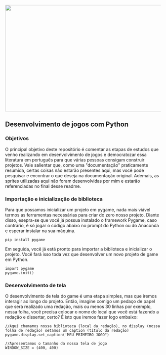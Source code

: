 <p align="center">
  <img width="612" height="344" src="https://media.istockphoto.com/photos/in-the-evening-creative-young-video-game-developer-works-on-a-desktop-picture-id1269257082?k=20&m=1269257082&s=612x612&w=0&h=Mye_TRDhGAPGFUOJzUngulazxi-pI_8DwRT3c_kosA4=">
</p>

## Desenvolvimento de jogos com Python

### Objetivos
O principal objetivo deste repositório é comentar as etapas de estudos que venho realizando em desenvolvimento de jogos e democratozar essa literatura em português para que várias pessoas consigam construir projetos. Vale salientar que, como uma "documentação" praticamente resumida, certas coisas não estarão presentes aqui, mas você pode pesquisar e encontrar o que deseja na documentação original. Ademais, as sprites utilizadas aqui não foram desenvolvidas por mim e estarão referenciadas no final desse readme.

### Importação e inicialização de biblioteca
Para que possamos inicializar um projeto em pygame, nada mais viável termos as ferramentas necessárias para criar do zero nosso projeto. Diante disso, esepra-se que você já possua instalado o framework Pygame, caso contrário, é só jogar o código abaixo no prompt do Python ou do Anaconda e esperar instalar na sua máquina.

```
pip install pygame
```
Em seguida, você já está pronto para importar a biblioteca e inicializar o projeto. Você fará isso toda vez que desenvolver um novo projeto de game em Python.
```
import pygame
pygame.init()
```
### Desenvolvimento de tela
O desenvolvimento de tela do game é uma etapa simples, mas que iremos interagir ao longo do projeto. Então, imagine comigo um pedaço de papel que será realizado uma redação, mais ou menos 30 linhas por exemplo, nessa folha, você precisa colocar o nome do local que você está fazendo a redação e dissertar, certo? É isto que iremos fazer logo embaixo:
```
//Aqui chamamos nossa biblioteca (local da redação), no display (nossa folha de redação) setamos um caption (título da redação)
pygame.display.set_caption('MEU PRIMEIRO JOGO")

//Apresentamos o tamanho da nossa tela de jogo
WINDOW_SIZE = (400, 400) 
```
